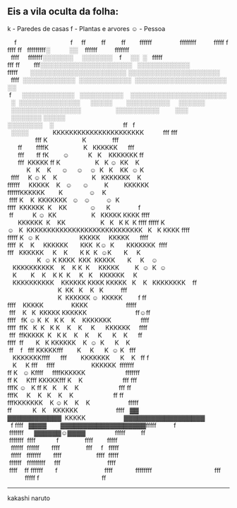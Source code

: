 Eis a vila oculta da folha:
---
k - Paredes de casas
f - Plantas e arvores
☺ - Pessoa

    f                               f     ff         ff     
   ff        ffffff                ffffffff          fffff f
ffff ff   fffffffff░           ░░    ffffff          fffffff
  ffff     fffffff░░░░░░░     ░░░░░░░    f     ░░  ░   fffff
fff ff        fff░░░░░░░░░░░░░░░░░░░░░   ░░░░░░░░░░░░       
fffff       ░░░░░░░░░░░░░░░░░░░░░░ ░░░░░░░░░░░░░░░░░░░░░    
  ffff  ░░░░░░░░░░░░  ░░░░░░░░░░░░  ░░░░░░░░░░░░░░░░░░░░░ ░░
 f      ░░░░░░░░░░░░   ░░░░░░░░░░    ░░░░░░░░░░░░░░░░░░░░░░ 
  ░  ░░░░░░░░░░░░░░      ░░░░░        ░░░░░░░░░░     ░░░░░░ 
  ░░░░░░░░░░░░░░░░                    ░░░░░░░░░░         ░░░
  ░░░░░░░ ░░░░░                                             
░░░░░░░░    ░                                        ff   f 
  ░░░░              KKKKKKKKKKKKKKKKKKKKKK           fff fff
                fff K                    K               fff
      ff        ffffK                    K   KKKKKK      fff
      fff       ff fK        ☺           K   K    KKKKKKK ff
      fff  KKKKK ff K                    K   K ☺  KK    K   
           K   K    K      ☺     ☺    ☺  K   K    KK  ☺ K   
  ffff     K ☺ K    K                    K   KKKKKKK    K   
ffffff     KKKKK    K   ☺      ☺         K         KKKKKK   
ffffffKKKKKK        K               ☺    K                  
 ffff K    K  KKKKKKK   ☺   ☺         ☺  K                  
ffff  KKKKKK  K    KK             ☺      K                f 
 ff           K ☺  KK                    K   KKKKK KKKK ffff
      KKKKKK  K    KK                    K   K   K K  K ffff
fffff K☺   K  KKKKKKKKKKKKKKKKKKKKKKKKKKKK   K   K KKKK ffff
fffff K  ☺ K                       KKKKK     KKKKK      ffff
ffff  K    K     KKKKKK       KKK  K☺  K       KKKKKKK  ffff
fff   KKKKKK     K    K       K K  K  ☺K       K     K      
                 K  ☺ K KKKK  KKK  KKKKK       K     K    ☺ 
   KKKKKKKKKK    K    K K  K     KKKKK         K  ☺  K  ☺   
   K        K    K    K K  K     K   K    KKKKKK     K      
   KKKKKKKKKK    KKKKKK KKKK KKKKK   K    K   KKKKKKKK    ff
                             K  KK   K    K   K          fff
                             K  KKKKKK ☺  KKKKK         f ff
ffff    KKKKK                KKKK                      fffff
 fff    K   K  KKKKK KKKKKK                            ff☺ff
ffff   fK ☺ K  K   K K    K    KKKKKKK                 ffff 
ffff  ffK   K  K   K K    K    K     K      KKKKKK     ffff 
 fff  ffKKKKK  K   K K    K    K     K      K    K      ff  
ffff  ff       K   K KKKKKK    K  ☺  K      K    K          
 ff    f   fff KKKKKfff        K     K      K  ☺ K   fff    
   KKKKKKKffff      fff        KKKKKKK      K    K   ff f   
   K     K fff     ffff                     KKKKKK  fffffff 
ff K   ☺ Kffff     ffffKKKKKK                       fffffff 
ff K     Kfff KKKKKfff K    K                       fff fff 
fffK ☺   K ff K   K    K    K                       fff ff  
fffK     K    K   K    K    K                       ff ff   
fffKKKKKKK    K ☺ K    K    K                      fffff    
ff            K   K    KKKKKK                      ffff   ▓▓
▓▓▓▓▓▓▓▓▓▓▓▓  KKKKK                      ▓▓▓▓▓▓▓▓▓▓▓▓▓▓▓▓▓▓ 
  f ffff   ▓▓▓▓        ▓▓▓▓▓▓▓▓▓▓▓▓▓▓▓▓▓▓▓fffff          f  
 fffffff      ▓▓▓▓▓▓☺▓▓▓▓                 fffff         ff  
 fffffff  ffff            f               ffff        fffff 
  ffffff  ffffff       ffff               fff     f   fffff 
  fffff   fffffff       ffff                    ffff  fffff 
 ffffff   fffffffff     fff                           ffff  
 ffff    ff ffffff       f                           ffff   
         ffffffff                                    fff    
          fffff f                                    ff     

-----------------------------------------------------------------------
kakashi
naruto

